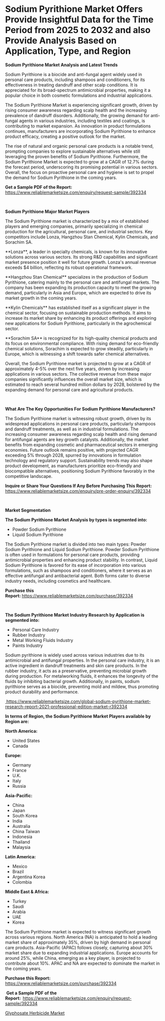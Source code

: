 <p><h1>Sodium Pyrithione Market Offers Provide Insightful Data for the Time Period from 2025 to 2032 and also Provide Analysis Based on Application, Type, and Region</h1></p><p><strong>Sodium Pyrithione Market Analysis and Latest Trends</strong></p>
<p><p>Sodium Pyrithione is a biocide and anti-fungal agent widely used in personal care products, including shampoos and conditioners, for its effectiveness in treating dandruff and other scalp conditions. It is appreciated for its broad-spectrum antimicrobial properties, making it a popular choice in both cosmetic formulations and industrial applications. </p><p>The Sodium Pyrithione Market is experiencing significant growth, driven by rising consumer awareness regarding scalp health and the increasing prevalence of dandruff disorders. Additionally, the growing demand for anti-fungal agents in various industries, including textiles and coatings, is contributing to market expansion. As innovation in product formulations continues, manufacturers are incorporating Sodium Pyrithione to enhance product efficacy, creating a positive outlook for the market.</p><p>The rise of natural and organic personal care products is a notable trend, prompting companies to explore sustainable alternatives while still leveraging the proven benefits of Sodium Pyrithione. Furthermore, the Sodium Pyrithione Market is expected to grow at a CAGR of 12.7% during the forecast period, underscoring its promising potential in various sectors. Overall, the focus on proactive personal care and hygiene is set to propel the demand for Sodium Pyrithione in the coming years.</p></p>
<p><strong>Get a Sample PDF of the Report:&nbsp;</strong> <a href="https://www.reliablemarketsize.com/enquiry/request-sample/392334?utm_campaign=1103&utm_medium=2&utm_source=Github&utm_content=ia&utm_term=17012025&utm_id=sodium-pyrithione">https://www.reliablemarketsize.com/enquiry/request-sample/392334</a></p>
<p>&nbsp;</p>
<p><strong>Sodium Pyrithione Major Market Players</strong></p>
<p><p>The Sodium Pyrithione market is characterized by a mix of established players and emerging companies, primarily specializing in chemical production for the agricultural, personal care, and industrial sectors. Key competitors include Lonza, Hangzhou Stan Chemical, Kylin Chemicals, and Sorachim SA.</p><p>**Lonza**, a leader in specialty chemicals, is known for its innovative solutions across various sectors. Its strong R&D capabilities and significant market presence position it well for future growth. Lonza's annual revenue exceeds $4 billion, reflecting its robust operational framework.</p><p>**Hangzhou Stan Chemical** specializes in the production of Sodium Pyrithione, catering mainly to the personal care and antifungal markets. The company has been expanding its production capacity to meet the growing demand, particularly in Asia and Europe, which are expected to drive its market growth in the coming years.</p><p>**Kylin Chemicals** has established itself as a significant player in the chemical sector, focusing on sustainable production methods. It aims to increase its market share by enhancing its product offerings and exploring new applications for Sodium Pyrithione, particularly in the agrochemical sector.</p><p>**Sorachim SA** is recognized for its high-quality chemical products and its focus on environmental compliance. With rising demand for eco-friendly chemical solutions, Sorachim is expected to grow steadily, particularly in Europe, which is witnessing a shift towards safer chemical alternatives.</p><p>Overall, the Sodium Pyrithione market is projected to grow at a CAGR of approximately 4-5% over the next five years, driven by increasing applications in various sectors. The collective revenue from these major companies significantly influences the overall market size, which is estimated to reach several hundred million dollars by 2028, bolstered by the expanding demand for personal care and agricultural products.</p></p>
<p>&nbsp;</p>
<p><strong>What Are The Key Opportunities For Sodium Pyrithione Manufacturers?</strong></p>
<p><p>The Sodium Pyrithione market is witnessing robust growth, driven by its widespread applications in personal care products, particularly shampoos and dandruff treatments, as well as in industrial formulations. The increasing consumer awareness regarding scalp health and rising demand for antifungal agents are key growth catalysts. Additionally, the market benefits from expanding cosmetic and pharmaceutical sectors in emerging economies. Future outlook remains positive, with projected CAGR exceeding 5% through 2028, spurred by innovations in formulation technology and regulatory support. Sustainability trends may also shape product development, as manufacturers prioritize eco-friendly and biocompatible alternatives, positioning Sodium Pyrithione favorably in the competitive landscape.</p></p>
<p><strong>Inquire or Share Your Questions If Any Before Purchasing This Report:</strong> <a href="https://www.reliablemarketsize.com/enquiry/pre-order-enquiry/392334?utm_campaign=1103&utm_medium=2&utm_source=Github&utm_content=ia&utm_term=17012025&utm_id=sodium-pyrithione">https://www.reliablemarketsize.com/enquiry/pre-order-enquiry/392334</a></p>
<p>&nbsp;</p>
<p><strong>Market Segmentation</strong></p>
<p><strong>The Sodium Pyrithione Market Analysis by types is segmented into:</strong></p>
<p><ul><li>Powder Sodium Pyrithione</li><li>Liquid Sodium Pyrithione</li></ul></p>
<p><p>The Sodium Pyrithione market is divided into two main types: Powder Sodium Pyrithione and Liquid Sodium Pyrithione. Powder Sodium Pyrithione is often used in formulations for personal care products, providing antimicrobial properties and enhancing product stability. In contrast, Liquid Sodium Pyrithione is favored for its ease of incorporation into various formulations, such as shampoos and conditioners, where it serves as an effective antifungal and antibacterial agent. Both forms cater to diverse industry needs, including cosmetics and healthcare.</p></p>
<p><strong>Purchase this Report:&nbsp;</strong><a href="https://www.reliablemarketsize.com/purchase/392334?utm_campaign=1103&utm_medium=2&utm_source=Github&utm_content=ia&utm_term=17012025&utm_id=sodium-pyrithione">https://www.reliablemarketsize.com/purchase/392334</a></p>
<p>&nbsp;</p>
<p><strong>The Sodium Pyrithione Market Industry Research by Application is segmented into:</strong></p>
<p><ul><li>Personal Care Industry</li><li>Rubber Industry</li><li>Metal Working Fluids Industry</li><li>Paints Industry</li></ul></p>
<p><p>Sodium pyrithione is widely used across various industries due to its antimicrobial and antifungal properties. In the personal care industry, it is an active ingredient in dandruff treatments and skin care products. In the rubber industry, it acts as a preservative, preventing microbial growth during production. For metalworking fluids, it enhances the longevity of the fluids by inhibiting bacterial growth. Additionally, in paints, sodium pyrithione serves as a biocide, preventing mold and mildew, thus promoting product durability and performance.</p></p>
<p><a href="https://www.reliablemarketsize.com/global-sodium-pyrithione-market-research-report-2021-professional-edition-market-r392334?utm_campaign=1103&utm_medium=2&utm_source=Github&utm_content=ia&utm_term=17012025&utm_id=sodium-pyrithione">&nbsp;https://www.reliablemarketsize.com/global-sodium-pyrithione-market-research-report-2021-professional-edition-market-r392334</a></p>
<p><strong>In terms of Region, the Sodium Pyrithione Market Players available by Region are:</strong></p>
<p>
    <p> <strong> North America: </strong>
        <ul>
            <li>United States</li>
            <li>Canada</li>
        </ul>
        </p> 
    <p> <strong> Europe: </strong>
        <ul>
            <li>Germany</li>
            <li>France</li>
            <li>U.K.</li>
            <li>Italy</li>
            <li>Russia</li>
        </ul>
        </p> 
    <p> <strong> Asia-Pacific: </strong>
        <ul>
            <li>China</li>
            <li>Japan</li>
            <li>South Korea</li>
            <li>India</li>
            <li>Australia</li>
            <li>China Taiwan</li>
            <li>Indonesia</li>
            <li>Thailand</li>
            <li>Malaysia</li>
        </ul>
        </p> 
    <p> <strong> Latin America: </strong>
        <ul>
            <li>Mexico</li>
            <li>Brazil</li>
            <li>Argentina Korea</li>
            <li>Colombia</li>
        </ul>
        </p> 
    <p> <strong> Middle East & Africa: </strong>
        <ul>
            <li>Turkey</li>
            <li>Saudi</li>
            <li>Arabia</li>
            <li>UAE</li>
            <li>Korea</li>
        </ul>
    </p>
    </p>
<p><p>The Sodium Pyrithione market is expected to witness significant growth across various regions. North America (NA) is anticipated to hold a leading market share of approximately 35%, driven by high demand in personal care products. Asia-Pacific (APAC) follows closely, capturing about 30% market share due to expanding industrial applications. Europe accounts for around 25%, while China, emerging as a key player, is projected to contribute about 10%. APAC and NA are expected to dominate the market in the coming years.</p></p>
<p><strong>Purchase this Report: </strong><a href="https://www.reliablemarketsize.com/purchase/392334?utm_campaign=1103&utm_medium=2&utm_source=Github&utm_content=ia&utm_term=17012025&utm_id=sodium-pyrithione">https://www.reliablemarketsize.com/purchase/392334</a></p>
<p>&nbsp;<strong>Get a Sample PDF of the Report:&nbsp;&nbsp;</strong><a href="https://www.reliablemarketsize.com/enquiry/request-sample/392334?utm_campaign=1103&utm_medium=2&utm_source=Github&utm_content=ia&utm_term=17012025&utm_id=sodium-pyrithione">https://www.reliablemarketsize.com/enquiry/request-sample/392334</a></p>
<p><strong></strong></p>
<p><p><a href="https://github.com/gdfhhhj/Market-Research-Report-List-7/blob/main/glyphosate-herbicide-market.md?utm_campaign=1103&utm_medium=2&utm_source=Github&utm_content=ia&utm_term=17012025&utm_id=sodium-pyrithione">Glyphosate Herbicide Market</a></p></p>
